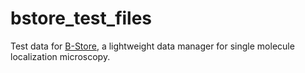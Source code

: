 # bstore_test_files
Test data for [B-Store](https://github.com/kmdouglass/bstore), a lightweight data manager for single molecule localization microscopy.
